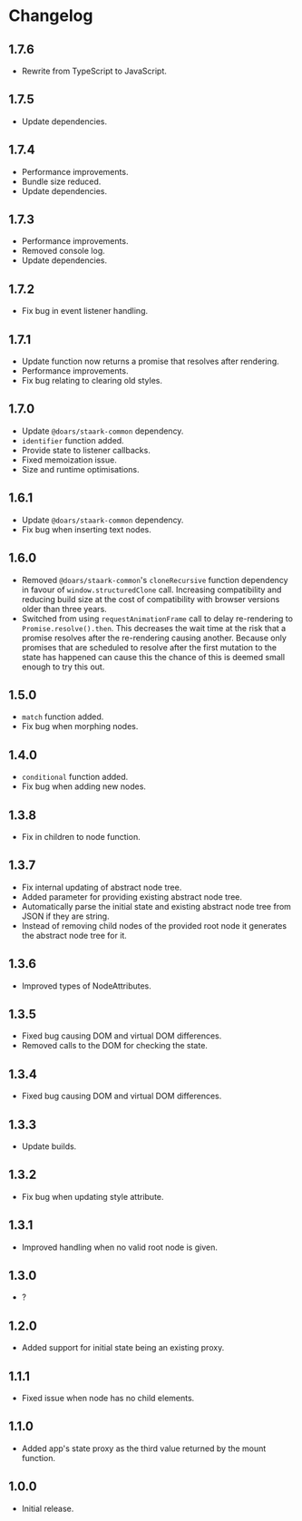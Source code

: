 # Changelog

## 1.7.6

- Rewrite from TypeScript to JavaScript.

## 1.7.5

- Update dependencies.

## 1.7.4

- Performance improvements.
- Bundle size reduced.
- Update dependencies.

## 1.7.3

- Performance improvements.
- Removed console log.
- Update dependencies.

## 1.7.2

- Fix bug in event listener handling.

## 1.7.1

- Update function now returns a promise that resolves after rendering.
- Performance improvements.
- Fix bug relating to clearing old styles.

## 1.7.0

- Update `@doars/staark-common` dependency.
- `identifier` function added.
- Provide state to listener callbacks.
- Fixed memoization issue.
- Size and runtime optimisations.

## 1.6.1

- Update `@doars/staark-common` dependency.
- Fix bug when inserting text nodes.

## 1.6.0

- Removed `@doars/staark-common`'s `cloneRecursive` function dependency in favour of `window.structuredClone` call. Increasing compatibility and reducing build size at the cost of compatibility with browser versions older than three years.
- Switched from using `requestAnimationFrame` call to delay re-rendering to `Promise.resolve().then`. This decreases the wait time at the risk that a promise resolves after the re-rendering causing another. Because only promises that are scheduled to resolve after the first mutation to the state has happened can cause this the chance of this is deemed small enough to try this out.

## 1.5.0

- `match` function added.
- Fix bug when morphing nodes.

## 1.4.0

- `conditional` function added.
- Fix bug when adding new nodes.

## 1.3.8

- Fix in children to node function.

## 1.3.7

- Fix internal updating of abstract node tree.
- Added parameter for providing existing abstract node tree.
- Automatically parse the initial state and existing abstract node tree from JSON if they are string.
- Instead of removing child nodes of the provided root node it generates the abstract node tree for it.

## 1.3.6

- Improved types of NodeAttributes.

## 1.3.5

- Fixed bug causing DOM and virtual DOM differences.
- Removed calls to the DOM for checking the state.

## 1.3.4

- Fixed bug causing DOM and virtual DOM differences.

## 1.3.3

- Update builds.

## 1.3.2

- Fix bug when updating style attribute.

## 1.3.1

- Improved handling when no valid root node is given.

## 1.3.0

- ?

## 1.2.0

- Added support for initial state being an existing proxy.

## 1.1.1

- Fixed issue when node has no child elements.

## 1.1.0

- Added app's state proxy as the third value returned by the mount function.

## 1.0.0

- Initial release.
